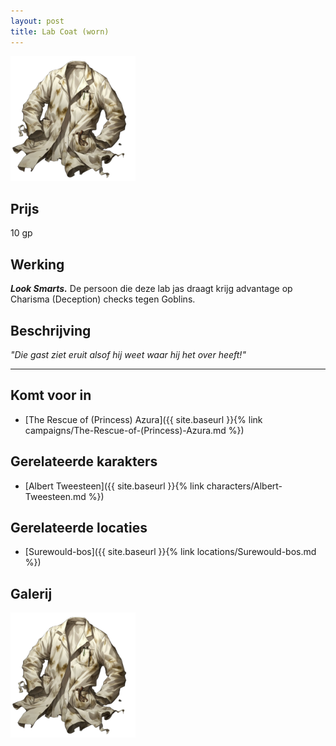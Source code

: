 ```yaml
---
layout: post
title: Lab Coat (worn)
---
```


<img src="../images/Lab Coat (Worn).png" alt="Lab Coat (Worn)" width=200>

## Prijs
10 gp

## Werking
<b><i>Look Smarts.</i></b> De persoon die deze lab jas draagt krijg advantage op Charisma (Deception) checks tegen Goblins.

## Beschrijving
<i>"Die gast ziet eruit alsof hij weet waar hij het over heeft!"</i>

---

## Komt voor in
* [The Rescue of (Princess) Azura]({{ site.baseurl }}{% link campaigns/The-Rescue-of-(Princess)-Azura.md %})

## Gerelateerde karakters
* [Albert Tweesteen]({{ site.baseurl }}{% link characters/Albert-Tweesteen.md %})

## Gerelateerde locaties
* [Surewould-bos]({{ site.baseurl }}{% link locations/Surewould-bos.md %})

## Galerij
<img src="../images/Lab Coat (Worn).png" alt="Lab Coat (Worn)" width=200>